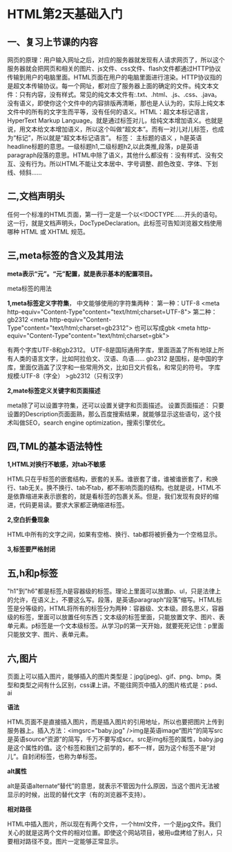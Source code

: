 # HTML第2天基础入门
## 一、复习上节课的内容
网页的原理：用户输入网址之后，对应的服务器就发现有人请求网页了，所以这个服务器就会把网页和相关的图片、js文件、css文件、flash文件都通过HTTP协议传输到用户的电脑里面。HTML页面在用户的电脑里面进行渲染。HTTP协议指的是超文本传输协议。每一个网址，都对应了服务器上面的确定的文件。纯文本文件：只有内容，没有样式。常见的纯文本文件有:.txt、.html、.js、.css、.java。没有语义，即使你这个文件中的内容排版再清晰，那也是人认为的，实际上纯文本文件中的所有的文字生而平等，没有任何的语义。HTML：超文本标记语言，HyperText Markup Language。就是通过标签对儿，给纯文本增加语义。也就是说，用文本给文本增加语义，所以这个叫做“超文本”。而有一对儿对儿标签，也成为“标记”，所以就是“超文本标记语言”。
标签： 主标题的语义 ，h是英语headline标题的意思。一级标题h1,二级标题h2,以此类推,段落，p是英语paragraph段落的意思。HTML中除了语义，其他什么都没有：没有样式、没有交互、没有行为。所以HTML不能让文本居中、字号调整、颜色改变、字体、下划线、倾斜……
## 二,文档声明头
任何一个标准的HTML页面，第一行一定是一个以<!DOCTYPE……开头的语句。这一行，就是文档声明头，DocTypeDeclaration。此标签可告知浏览器文档使用哪种 HTML 或 XHTML 规范。
## 三,meta标签的含义及其用法
**meta表示“元”。“元”配置，就是表示基本的配置项目。**

meta标签的用法

**1,meta标签定义字符集**，
中文能够使用的字符集两种：
第一种：UTF-8
<meta http-equiv="Content-Type"content="text/html;charset=UTF-8">
第二种：gb2312
<meta http-equiv="Content-Type"content="text/html;charset=gb2312">
也可以写成gbk
<meta http-equiv="Content-Type"content="text/html;charset=gbk">

有两个字库UTF-8和gb2312。
UTF-8是国际通用字库，里面涵盖了所有地球上所有人类的语言文字，比如阿拉伯文、汉语、鸟语……
gb2312 是国标，是中国的字库，里面仅涵盖了汉字和一些常用外文，比如日文片假名，和常见的符号。
字库规模:UTF-8（字全） >gb2312（只有汉字）

**2,mate标签定义关键字和页面描述**

meta除了可以设置字符集，还可以设置关键字和页面描述。
设置页面描述：<meta name="Description" content="网易是中国领先的互联网技术公司，为用户提供免费邮箱、游戏、搜索引擎服务，开设新闻、娱乐、体育等30多个内容频道，及博客、视频、论坛等互动交流，网聚人的力量。" />
只要设置的Description页面面熟，那么百度搜索结果，就能够显示这些语句，这个技术叫做SEO，search engine optimization，搜索引擎优化。

## 四,TML的基本语法特性
 **1,HTML对换行不敏感，对tab不敏感**
 
HTML只在乎标签的嵌套结构，嵌套的关系。谁嵌套了谁，谁被谁嵌套了，和换行、tab无关。换不换行、tab不tab，都不影响页面的结构。也就是说，HTML不是依靠缩进来表示嵌套的，就是看标签的包裹关系。但是，我们发现有良好的缩进，代码更易读。要求大家都正确缩进标签。

**2,空白折叠现象**

HTML中所有的文字之间，如果有空格、换行、tab都将被折叠为一个空格显示。

**3,标签要严格封闭**

## 五,h和p标签 ##
"h1"到"h6"都是标签,h是容器级的标签。理论上里面可以放置p、ul，只是法律上的允许，在语义上，不要这么写。段落，是英语paragraph“段落”缩写。HTML标签是分等级的，HTML将所有的标签分为两种：容器级、文本级。顾名思义，容器级的标签，里面可以放置任何东西；文本级的标签里面，只能放置文字、图片、表单元素。p标签是一个文本级标签。从学习p的第一天开始，就要死死记住：p里面只能放文字、图片、表单元素。

## 六,图片
页面上可以插入图片，能够插入的图片类型是：jpg(jpeg)、gif、png、bmp。类型和类型之间有什么区别，css课上讲。不能往网页中插入的图片格式是：psd、ai

**语法**

HTML页面不是直接插入图片，而是插入图片的引用地址，所以也要把图片上传到服务器上。插入方法：<imgsrc="baby.jpg"  />img是英语image“图片”的简写src 是英语source“资源”的简写，千万不要写成scr。src是img标签的属性，baby.jpg是这个属性的值。这个标签和我们之前学的，都不一样，因为这个标签不是“对儿”。自封闭标签，也称为单标签。

**alt属性**

alt是英语alternate“替代”的意思，就表示不管因为什么原因，当这个图片无法被显示的时候，出现的替代文字（有的浏览器不支持）。

**相对路径**

HTML中插入图片，所以现在有两个文件，一个html文件，一个是jpg文件。我们关心的就是这两个文件的相对位置。即使这个网站项目，被用u盘拷给了别人，只要相对路径不变。图片一定能够正常显示。




